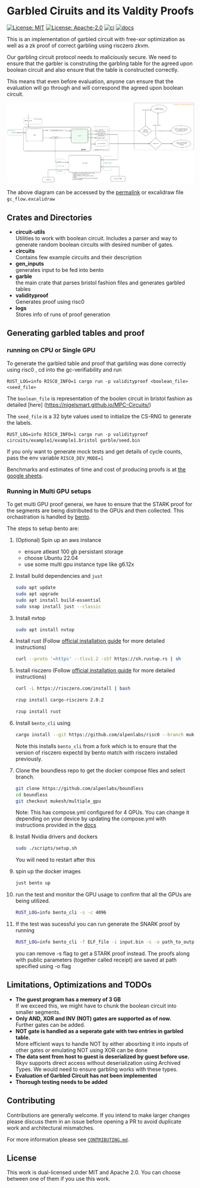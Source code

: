# Garbled Ciruits and its Valdity Proofs

[![License: MIT](https://img.shields.io/badge/License-MIT-blue.svg)](https://opensource.org/licenses/MIT)
[![License: Apache-2.0](https://img.shields.io/badge/License-Apache-blue.svg)](https://opensource.org/licenses/apache-2-0)
[![ci](https://github.com/alpenlabs/verifiable-garbling/actions/workflows/lint.yml/badge.svg?event=push)](https://github.com/alpenlabs/verifiable-garbling/actions)
[![docs](https://img.shields.io/badge/docs-docs.rs-orange)](https://docs.rs/rust-template)

This is an implementation of garbled circuit with free-xor optimization as well as a zk proof of correct garbling using risczero zkvm.

Our garbling circuit protocol needs to maliciously secure.
We need to ensure that the garbler is construting the garbling table for the agreed upon boolean circuit and also ensure that the table is constructed correctly.

This means that even before evaluation, anyone can ensure that the evaluation will go through and will correspond the agreed upon boolean circuit.

![FlowChart for Garbling and OT proofs](./gc_flow.png)

The above diagram can be accessed by the [permalink](https://excalidraw.com/#json=am-3JTklHgd7PQt2yk6Rd,WMfQXMzK2kjoWY0FMF0lpA) or excalidraw file `gc_flow.excalidraw`

## Crates and Directories

- **circuit-utils**\
   Utilities to work with boolean circuit. Includes a parser and way to generate random boolean circuits with desired number of gates.
- **circuits**\
  Contains few example circuits and their description
- **gen_inputs**\
    generates input to be fed into bento
- **garble**\
  the main crate that parses bristol fashion files and generates garbled tables
- **validityproof**\
  Generates proof using risc0
- **logs**\
  Stores info of runs of proof generation

## Generating garbled tables and proof

### running on CPU or Single GPU

To generate the garbled table and proof that garbling was done correctly using risc0 , cd into the gc-verifiability and run

```{bash}
RUST_LOG=info RISC0_INFO=1 cargo run -p validityproof <boolean_file> <seed_file>
```

The `boolean_file` is representation of the boolen circuit in bristol fashion as detailed [here] (https://nigelsmart.github.io/MPC-Circuits/)

The `seed_file` is a 32 byte values used to initialize the CS-RNG to generate the labels.

```{bash}
RUST_LOG=info RISC0_INFO=1 cargo run -p validityproof circuits/example1/example1.bristol garble/seed.bin
```

If you only want to generate mock tests and get details of cycle counts, pass the env variable `RISC0_DEV_MODE=1`

Benchmarks and estimates of time and cost of producing proofs is at [the google sheets](https://docs.google.com/spreadsheets/d/1eevdDvaPIOrKF8rlpQFpkSJ2ttlDV_-BcC1MkK_ywR4/edit?gid=855613280#gid=855613280).

### Running in Multi GPU setups

To get multi GPU proof generai, we have to ensure that the STARK proof for the segments are being distributed to the GPUs and then collected. This orchastration is handled by [bento](https://github.com/risc0/risc0/tree/main/bento).

The steps to setup bento are:

1. (Optional) Spin up an aws instance
    - ensure atleast 100 gb persistant storage
    - choose Ubuntu 22.04
    - use some multi gpu instance type like g6.12x

2. Install build dependencies and `just`

    ```bash
    sudo apt update
    sudo apt upgrade
    sudo apt install build-essential
    sudo snap install just --classic
    ```

3. Install nvtop

    ```bash
    sudo apt install nvtop
    ```

4. Install rust (Follow [official installation guide](https://www.rust-lang.org/tools/install) for more detailed instructions)

    ```bash
    curl --proto '=https' --tlsv1.2 -sSf https://sh.rustup.rs | sh
    ```

5. Install risczero (Follow [official installation guide](https://dev.risczero.com/api/zkvm/install) for more detailed instructions)

    ```bash
    curl -L https://risczero.com/install | bash
    ```

    ```bash
    rzup install cargo-risczero 2.0.2
    ```

    ```bash
    rzup install rust
    ```

6. Install `bento_cli` using

    ```bash
    cargo install --git https://github.com/alpenlabs/risc0 --branch mukesh/add_bento_to_v2.0 bento-client --bin bento_cli
    ```

    Note this installs `bento_cli` from a fork which is to ensure that the version of risczero expectd by bento match with risczero installed previously.

7. Clone the boundless repo to get the docker compose files and select branch.

    ```bash
    git clone https://github.com/alpenlabs/boundless
    cd boundless
    git checkout mukesh/multiple_gpu

    ```

    Note: This has compose.yml configured for 4 GPUs. You can change it depending on your device by updating the compose.yml with instructions provided in the [docs](https://docs.beboundless.xyz/provers/quick-start#configuring-bento)

8. Install Nvidia drivers and dockers

    ```bash
    sudo ./scripts/setup.sh
    ```

    You will need to restart after this

9. spin up the docker images

    ```bash
    just bento up
    ```

10. run the test and monitor the GPU usage to confirm that all the GPUs are being utilized.

    ```bash
    RUST_LOG=info bento_cli -s -c 4096
    ```

11. If the test was sucessful you can run generate the SNARK proof by running

    ```bash
    RUST_LOG=info bento_cli -f ELF_file -i input.bin -s -o path_to_output
    ```

    you can remove -s flag to get a STARK proof instead.
    The proofs along with public parameters (together called receipt) are saved at path specified using -o flag

## Limitations, Optimizations and TODOs

- **The guest program has a memory of 3 GB**\
If we exceed this, we might have to chunk the boolean circuit into smaller segments.
- **Only AND, XOR and INV (NOT) gates are supported as of now.**\
Further gates can be added.
- **NOT gate is handled as a seperate gate with two entries in garbled table.**\
More efficient ways to handle NOT by either abosrbing it into inputs of other gates or emulating NOT using XOR can be done
- **The data sent from host to guest is deserialized by guest before use.**
Rkyv supports direct access without deserialization using Archived Types. We would need to ensure garbling works with these types.
- **Evaluation of Garbled Circuit has not been implemented**
- **Thorough testing needs to be added**

## Contributing

Contributions are generally welcome.
If you intend to make larger changes please discuss them in an issue
before opening a PR to avoid duplicate work and architectural mismatches.

For more information please see [`CONTRIBUTING.md`](/CONTRIBUTING.md).

## License

This work is dual-licensed under MIT and Apache 2.0.
You can choose between one of them if you use this work.
